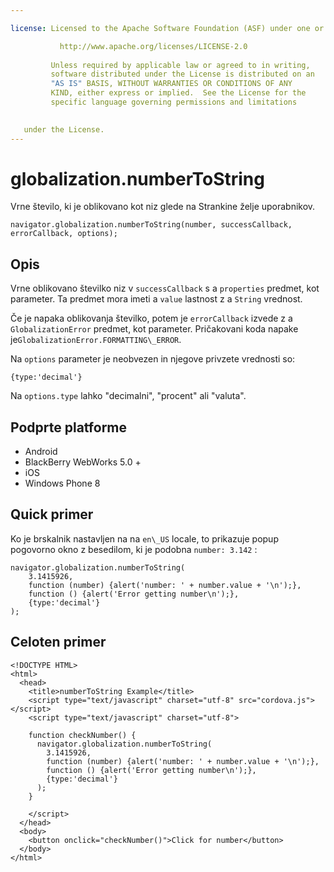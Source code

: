 ```yaml
---

license: Licensed to the Apache Software Foundation (ASF) under one or more contributor license agreements. See the NOTICE file distributed with this work for additional information regarding copyright ownership. The ASF licenses this file to you under the Apache License, Version 2.0 (the "License"); you may not use this file except in compliance with the License. You may obtain a copy of the License at

           http://www.apache.org/licenses/LICENSE-2.0
    
         Unless required by applicable law or agreed to in writing,
         software distributed under the License is distributed on an
         "AS IS" BASIS, WITHOUT WARRANTIES OR CONDITIONS OF ANY
         KIND, either express or implied.  See the License for the
         specific language governing permissions and limitations
    

   under the License.
---
```


# globalization.numberToString

Vrne število, ki je oblikovano kot niz glede na Strankine želje uporabnikov.

    navigator.globalization.numberToString(number, successCallback, errorCallback, options);
    

## Opis

Vrne oblikovano številko niz v `successCallback` s a `properties` predmet, kot parameter. Ta predmet mora imeti a `value` lastnost z a `String` vrednost.

Če je napaka oblikovanja številko, potem je `errorCallback` izvede z a `GlobalizationError` predmet, kot parameter. Pričakovani koda napake je`GlobalizationError.FORMATTING\_ERROR`.

Na `options` parameter je neobvezen in njegove privzete vrednosti so:

    {type:'decimal'}
    

Na `options.type` lahko "decimalni", "procent" ali "valuta".

## Podprte platforme

*   Android
*   BlackBerry WebWorks 5.0 +
*   iOS
*   Windows Phone 8

## Quick primer

Ko je brskalnik nastavljen na na `en\_US` locale, to prikazuje popup pogovorno okno z besedilom, ki je podobna `number: 3.142` :

    navigator.globalization.numberToString(
        3.1415926,
        function (number) {alert('number: ' + number.value + '\n');},
        function () {alert('Error getting number\n');},
        {type:'decimal'}
    );
    

## Celoten primer

    <!DOCTYPE HTML>
    <html>
      <head>
        <title>numberToString Example</title>
        <script type="text/javascript" charset="utf-8" src="cordova.js"></script>
        <script type="text/javascript" charset="utf-8">
    
        function checkNumber() {
          navigator.globalization.numberToString(
            3.1415926,
            function (number) {alert('number: ' + number.value + '\n');},
            function () {alert('Error getting number\n');},
            {type:'decimal'}
          );
        }
    
        </script>
      </head>
      <body>
        <button onclick="checkNumber()">Click for number</button>
      </body>
    </html>